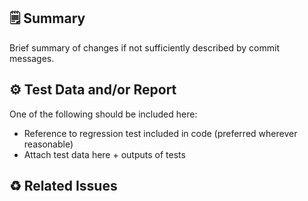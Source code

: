 ## 🗒️ Summary
Brief summary of changes if not sufficiently described by commit messages.

## ⚙️ Test Data and/or Report
One of the following should be included here:
* Reference to regression test included in code (preferred wherever reasonable)
* Attach test data here + outputs of tests

## ♻️ Related Issues
<!--
    Reference related issues here and use `Fixes` or `Resolves` in order to automatically close the issue upon merge. For more information on autolinking to tickets see https://docs.github.com/en/github/writing-on-github/autolinked-references-and-urls.

    * for issues in this repo:
        - fixes #1
        - fixes #2
        - refs #3
    * for issues in other repos: NASA-PDS/my_repo#1, NASA-PDS/her_repo#2
-->


